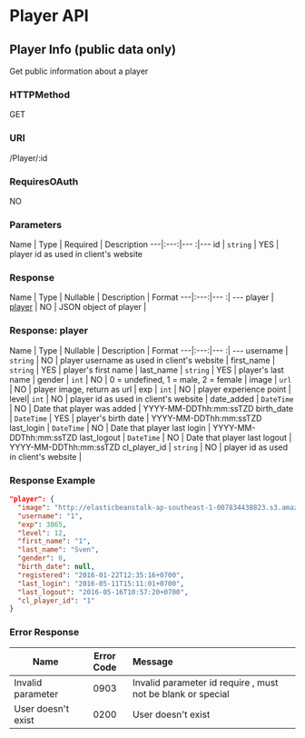 # Player API

## Player Info (public data only)
Get public information about a player
### HTTPMethod
GET
### URI
 /Player/:id
### RequiresOAuth
NO
### Parameters

Name | Type | Required | Description
---|:---:|--- :|---
id | `string` | YES | player id as used in client's website

### Response
Name | Type | Nullable | Description | Format
---|:---:|--- :| ---
player | [player](#playerObject) | NO | JSON object of player |

### <a name="playerObject"></a>Response: player
Name | Type | Nullable | Description | Format
---|:---:|--- :| ---
username | `string` | NO | player username as used in client's website |
first_name | `string` | YES | player's first name |
last_name | `string` | YES | player's last name |
gender | `int` | NO | 0 = undefined, 1 = male, 2 = female |
image | `url` | NO | player image, return as url |
exp | `int` | NO | player experience point |
level| `int` | NO | player id as used in client's website |
date_added | `DateTime` | NO | Date that player was added | YYYY-MM-DDThh:mm:ssTZD
birth_date | `DateTime` | YES | player's birth date | YYYY-MM-DDThh:mm:ssTZD
last_login | `DateTime` | NO | Date that player last login | YYYY-MM-DDThh:mm:ssTZD
last_logout | `DateTime` | NO | Date that player last logout | YYYY-MM-DDThh:mm:ssTZD
cl_player_id | `string` | NO | player id as used in client's website |

### Response Example

```json
"player": {
  "image": "http://elasticbeanstalk-ap-southeast-1-007834438823.s3.amazonaws.com/user_content/thumb/3f1bda9cc3707a9ae53b0a4157ea8681.png",
  "username": "1",
  "exp": 3865,
  "level": 12,
  "first_name": "1",
  "last_name": "Sven",
  "gender": 0,
  "birth_date": null,
  "registered": "2016-01-22T12:35:16+0700",
  "last_login": "2016-05-11T15:11:01+0700",
  "last_logout": "2016-05-16T10:57:20+0700",
  "cl_player_id": "1"
}
```

### Error Response
Name | Error Code | Message
---|:---: |:---
Invalid parameter |0903 | Invalid parameter id require , must not be blank or special
User doesn't exist |0200 | User doesn't exist

